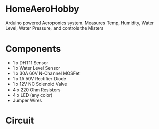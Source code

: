 # HomeAeroHobby
Arduino powered Aeroponics system. Measures Temp, Humidity, Water Level, Water Pressure, and controls the Misters

# Components
- 1 x DHT11 Sensor
- 1 x Water Level Sensor
- 1 x 30A 60V N-Channel MOSFet
- 1 x 1A 50V Rectifier Diode
- 1 x 12V NC Solenoid Valve
- 4 x 220 Ohm Resistors
- 4 x LED (any color)
- Jumper Wires

# Circuit
